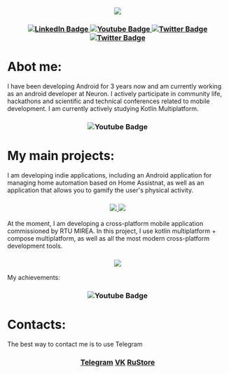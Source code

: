 <h3 align="center">
  <img src="https://github.com/SogYa/SogYa/assets/73115406/ea3507c3-9ed9-4378-88ef-4670722afdf8" />
</h3>

<h3 align="center">
<div id="badges">
  <a href="your-linkedin-URL">
    <img src="https://img.shields.io/badge/Android-3DDC84?style=for-the-badge&logo=android&logoColor=white" alt="LinkedIn Badge"/>
  </a>
  <a href="your-youtube-URL">
    <img src="https://img.shields.io/badge/kotlin-%237F52FF.svg?style=for-the-badge&logo=kotlin&logoColor=white" alt="Youtube Badge"/>
  </a>
  <a href="your-twitter-URL">
    <img src="https://img.shields.io/badge/-RaspberryPi-C51A4A?style=for-the-badge&logo=Raspberry-Pi" alt="Twitter Badge"/>
  </a>
   <a href="your-twitter-URL">
    <img src="https://img.shields.io/badge/python-3670A0?style=for-the-badge&logo=python&logoColor=ffdd54" alt="Twitter Badge"/>
  </a>
</div>
</h3>


# Abot me:
I have been developing Android for 3 years now and am currently working as an android developer at Neuron.  I actively participate in community life, hackathons and scientific and technical conferences related to mobile development. I am currently actively studying Kotlin Multiplatform.

<h3 align="center">
 <img src="https://github-profile-summary-cards.vercel.app/api/cards/profile-details?username=SogYa&theme=algolia" alt="Youtube Badge"/>
</h3>

# My main projects:
I am developing indie applications, including an Android application for managing home automation based on Home Assistnat, as well as an application that allows you to gamify the user's physical activity.

<h3 align="center">
<div id="badges">
  <a href="https://github.com/SogYa/domovoy-ha">
    <img src="https://github-readme-stats.vercel.app/api/pin/?username=sogya&repo=domovoy-ha&theme=algolia&hide_border=true"/>
  </a>
  <a href="https://github.com/KatbertAllgood/sportivity">
    <img src="https://github-readme-stats.vercel.app/api/pin/?username=KatbertAllgood&repo=sportivity&theme=algolia&hide_border=true"/>
  </a>
</div>
</h3

At the moment, I am developing a cross-platform mobile application commissioned by RTU MIREA. In this project, I use kotlin multiplatform + compose multiplatform, as well as all the most modern cross-platform development tools.
<h3 align="center">
<div id="badges">
  <a href="https://github.com/SportivityTeam/assistant-vuc-mirea">
    <img src="https://github-readme-stats.vercel.app/api/pin/?username=sportivityteam&repo=assistant-vuc-mirea&theme=algolia&hide_border=true"/>
  </a>
</div>
</h3

# My achievements:
<h3 align="center">
 <img src="https://github-profile-trophy.vercel.app/?username=SogYa&row=1&column=5&theme=algolia&margin-w=38&no-frame=true" alt="Youtube Badge"/>
</h3>

# Contacts:
The best way to contact me is to use Telegram
<h3 align="center">
<div id="badges">
  <a href="https://t.me/sogya88" target="_blank">Telegram</a>
  <a href="https://vk.com/ssogya" target="_blank">VK</a>
  <a href="https://apps.rustore.ru/developer/%2BbFCcQPRLwkH%2BSWYdqAU2ocGk1MfmGNv" target="_blank">RuStore</a>
</div
</h3>
